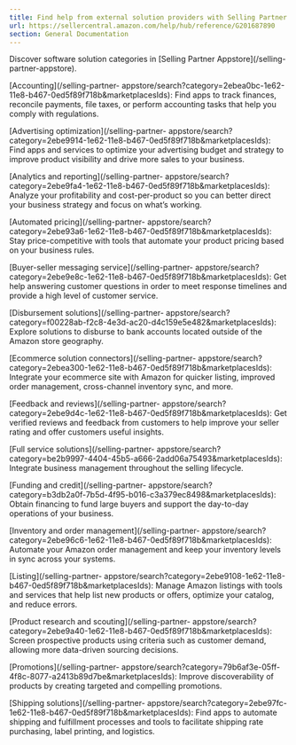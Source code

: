 ```yaml
---
title: Find help from external solution providers with Selling Partner Appstore
url: https://sellercentral.amazon.com/help/hub/reference/G201687890
section: General Documentation
---
```


Discover software solution categories in [Selling Partner Appstore](/selling-
partner-appstore).

[Accounting](/selling-partner-
appstore/search?category=2ebea0bc-1e62-11e8-b467-0ed5f89f718b&marketplacesIds):
Find apps to track finances, reconcile payments, file taxes, or perform
accounting tasks that help you comply with regulations.

[Advertising optimization](/selling-partner-
appstore/search?category=2ebe9914-1e62-11e8-b467-0ed5f89f718b&marketplacesIds):
Find apps and services to optimize your advertising budget and strategy to
improve product visibility and drive more sales to your business.

[Analytics and reporting](/selling-partner-
appstore/search?category=2ebe9fa4-1e62-11e8-b467-0ed5f89f718b&marketplacesIds):
Analyze your profitability and cost-per-product so you can better direct your
business strategy and focus on what’s working.

[Automated pricing](/selling-partner-
appstore/search?category=2ebe93a6-1e62-11e8-b467-0ed5f89f718b&marketplacesIds):
Stay price-competitive with tools that automate your product pricing based on
your business rules.

[Buyer-seller messaging service](/selling-partner-
appstore/search?category=2ebe9e8c-1e62-11e8-b467-0ed5f89f718b&marketplacesIds):
Get help answering customer questions in order to meet response timelines and
provide a high level of customer service.

[Disbursement solutions](/selling-partner-
appstore/search?category=f00228ab-f2c8-4e3d-ac20-d4c159e5e482&marketplacesIds):
Explore solutions to disburse to bank accounts located outside of the Amazon
store geography.

[Ecommerce solution connectors](/selling-partner-
appstore/search?category=2ebea300-1e62-11e8-b467-0ed5f89f718b&marketplacesIds):
Integrate your ecommerce site with Amazon for quicker listing, improved order
management, cross-channel inventory sync, and more.

[Feedback and reviews](/selling-partner-
appstore/search?category=2ebe9d4c-1e62-11e8-b467-0ed5f89f718b&marketplacesIds):
Get verified reviews and feedback from customers to help improve your seller
rating and offer customers useful insights.

[Full service solutions](/selling-partner-
appstore/search?category=be2b9997-4404-45b5-a666-2add06a75493&marketplacesIds):
Integrate business management throughout the selling lifecycle.

[Funding and credit](/selling-partner-
appstore/search?category=b3db2a0f-7b5d-4f95-b016-c3a379ec8498&marketplacesIds):
Obtain financing to fund large buyers and support the day-to-day operations of
your business.

[Inventory and order management](/selling-partner-
appstore/search?category=2ebe96c6-1e62-11e8-b467-0ed5f89f718b&marketplacesIds):
Automate your Amazon order management and keep your inventory levels in sync
across your systems.

[Listing](/selling-partner-
appstore/search?category=2ebe9108-1e62-11e8-b467-0ed5f89f718b&marketplacesIds):
Manage Amazon listings with tools and services that help list new products or
offers, optimize your catalog, and reduce errors.

[Product research and scouting](/selling-partner-
appstore/search?category=2ebe9a40-1e62-11e8-b467-0ed5f89f718b&marketplacesIds):
Screen prospective products using criteria such as customer demand, allowing
more data-driven sourcing decisions.

[Promotions](/selling-partner-
appstore/search?category=79b6af3e-05ff-4f8c-8077-a2413b89d7be&marketplacesIds):
Improve discoverability of products by creating targeted and compelling
promotions.

[Shipping solutions](/selling-partner-
appstore/search?category=2ebe97fc-1e62-11e8-b467-0ed5f89f718b&marketplacesIds):
Find apps to automate shipping and fulfillment processes and tools to
facilitate shipping rate purchasing, label printing, and logistics.

